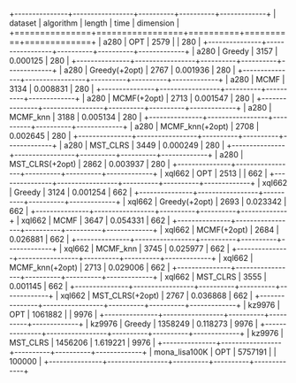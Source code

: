 +---------------+-----------------+----------+----------+-------------+
| dataset       | algorithm       |   length | time     |   dimension |
+===============+=================+==========+==========+=============+
| a280          | OPT             |     2579 |          |         280 |
+---------------+-----------------+----------+----------+-------------+
| a280          | Greedy          |     3157 | 0.000125 |         280 |
+---------------+-----------------+----------+----------+-------------+
| a280          | Greedy(+2opt)   |     2767 | 0.001936 |         280 |
+---------------+-----------------+----------+----------+-------------+
| a280          | MCMF            |     3134 | 0.008831 |         280 |
+---------------+-----------------+----------+----------+-------------+
| a280          | MCMF(+2opt)     |     2713 | 0.001547 |         280 |
+---------------+-----------------+----------+----------+-------------+
| a280          | MCMF_knn        |     3188 | 0.005134 |         280 |
+---------------+-----------------+----------+----------+-------------+
| a280          | MCMF_knn(+2opt) |     2708 | 0.002645 |         280 |
+---------------+-----------------+----------+----------+-------------+
| a280          | MST_CLRS        |     3449 | 0.000249 |         280 |
+---------------+-----------------+----------+----------+-------------+
| a280          | MST_CLRS(+2opt) |     2862 | 0.003937 |         280 |
+---------------+-----------------+----------+----------+-------------+
| xql662        | OPT             |     2513 |          |         662 |
+---------------+-----------------+----------+----------+-------------+
| xql662        | Greedy          |     3124 | 0.001254 |         662 |
+---------------+-----------------+----------+----------+-------------+
| xql662        | Greedy(+2opt)   |     2693 | 0.023342 |         662 |
+---------------+-----------------+----------+----------+-------------+
| xql662        | MCMF            |     3647 | 0.054331 |         662 |
+---------------+-----------------+----------+----------+-------------+
| xql662        | MCMF(+2opt)     |     2684 | 0.026881 |         662 |
+---------------+-----------------+----------+----------+-------------+
| xql662        | MCMF_knn        |     3745 | 0.025977 |         662 |
+---------------+-----------------+----------+----------+-------------+
| xql662        | MCMF_knn(+2opt) |     2713 | 0.029006 |         662 |
+---------------+-----------------+----------+----------+-------------+
| xql662        | MST_CLRS        |     3555 | 0.001145 |         662 |
+---------------+-----------------+----------+----------+-------------+
| xql662        | MST_CLRS(+2opt) |     2767 | 0.036868 |         662 |
+---------------+-----------------+----------+----------+-------------+
| kz9976        | OPT             |  1061882 |          |        9976 |
+---------------+-----------------+----------+----------+-------------+
| kz9976        | Greedy          |  1358249 | 0.118273 |        9976 |
+---------------+-----------------+----------+----------+-------------+
| kz9976        | MST_CLRS        |  1456206 | 1.619221 |        9976 |
+---------------+-----------------+----------+----------+-------------+
| mona_lisa100K | OPT             |  5757191 |          |      100000 |
+---------------+-----------------+----------+----------+-------------+